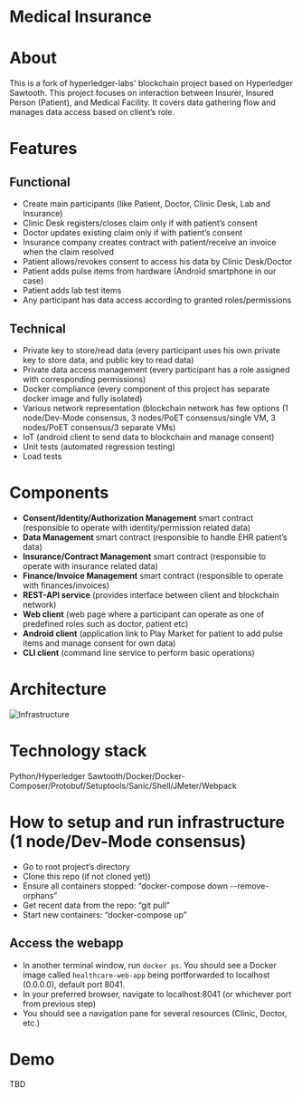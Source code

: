 # Medical Insurance

# About

This is a fork of hyperledger-labs' blockchain project based on Hyperledger Sawtooth. This project focuses on interaction between Insurer, 
Insured Person (Patient), and Medical Facility. It covers data gathering flow and manages data access based on 
client’s role.

# Features

## Functional

- Create main participants (like Patient, Doctor, Clinic Desk, Lab and Insurance)
- Clinic Desk registers/closes claim only if with patient’s consent
- Doctor updates existing claim only if with patient’s consent
- Insurance company creates contract with patient/receive an invoice when the claim resolved
- Patient allows/revokes consent to access his data by Clinic Desk/Doctor
- Patient adds pulse items from hardware (Android smartphone in our case)
- Patient adds lab test items
- Any participant has data access according to granted roles/permissions

## Technical

- Private key to store/read data (every participant uses his own private key to store data, and public key to read data)
- Private data access management (every participant has a role assigned with corresponding permissions)
- Docker compliance (every component of this project has separate docker image and fully isolated)
- Various network representation (blockchain network has few options (1 node/Dev-Mode consensus, 3 nodes/PoET consensus/single VM, 3 nodes/PoET consensus/3 separate VMs)
- IoT (android client to send data to blockchain and manage consent)
- Unit tests (automated regression testing)
- Load tests

# Components

- **Consent/Identity/Authorization Management** smart contract (responsible to operate with identity/permission related data)
- **Data Management** smart contract (responsible to handle EHR patient’s data)
- **Insurance/Contract Management** smart contract (responsible to operate with insurance related data)
- **Finance/Invoice Management** smart contract (responsible to operate with finances/invoices)
- **REST-API service** (provides interface between client and blockchain network)
- **Web client** (web page where a participant can operate as one of predefined roles such as doctor, patient etc)
- **Android client** (application link to Play Market for patient to add pulse items and manage consent for own data)
- **CLI client** (command line service to perform basic operations)

# Architecture

![Infrastructure](https://github.com/hyperledger-labs/sawtooth-healthcare/blob/master/MedicalInsurance.png)

# Technology stack

Python/Hyperledger Sawtooth/Docker/Docker-Composer/Protobuf/Setuptools/Sanic/Shell/JMeter/Webpack

# How to setup and run infrastructure (1 node/Dev-Mode consensus)

- Go to root project’s directory
- Clone this repo (if not cloned yet))
- Ensure all containers stopped: “docker-compose down --remove-orphans”
- Get recent data from the repo: “git pull”
- Start new containers: “docker-compose up”

## Access the webapp

- In another terminal window, run `docker ps`. You should see a Docker image called `healthcare-web-app` being portforwarded to localhost (0.0.0.0), default port 8041.
- In your preferred browser, navigate to localhost:8041 (or whichever port from previous step)
- You should see a navigation pane for several resources (Clinic, Doctor, etc.)

# Demo

TBD
